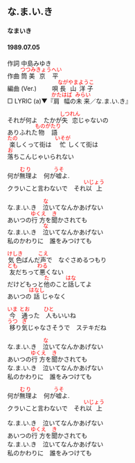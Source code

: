 <style type="text/css">
	ruby{
	    ruby-position: over;
	}
	ruby > rt{font-size: 12px;color:red;}
	p{font:16px;font-size: '楷体'}
</style>
## な.ま.い.き
#### なまいき
#### 1989.07.05


作詞     中島みゆき  
作曲      <ruby><rb>筒美</rb><rp>(</rp><rt>つつみ</rt><rp>)</rp></ruby><ruby><rb>京平</rb><rp>(</rp><rt>きょうへい</rt><rp>)</rp></ruby>  
編曲 (Ver.) 　　 
唄       <ruby><rb>長山</rb><rp>(</rp><rt>ながやま</rt><rp>)</rp></ruby><ruby><rb>洋子</rb><rp>(</rp><rt>ようこ</rt><rp>)</rp></ruby>   
□ LYRIC (a)▼『<ruby><rb>肩幅</rb><rp>(</rp><rt>かたはば</rt><rp>)</rp></ruby>の<ruby><rb>未来</rb><rp>(</rp><rt>みらい</rt><rp>)</rp></ruby>／な.ま.い.き』　　  
   
それが何よ　たかが<ruby><rb>失恋</rb><rp>(</rp><rt>しつれん</rt><rp>)</rp></ruby>じゃないの   
ありふれた<ruby><rb>物語</rb><rp>(</rp><rt>ものがたり</rt><rp>)</rp></ruby>   
<ruby><rb>楽</rb><rp>(</rp><rt>たの</rt><rp>)</rp></ruby>しくって街は　<ruby><rb>忙</rb><rp>(</rp><rt>いそが</rt><rp>)</rp></ruby>しくて街は   
<ruby><rb>落</rb><rp>(</rp><rt>お</rt><rp>)</rp></ruby>ちこんじゃいられない   
   
何が<ruby><rb>無理</rb><rp>(</rp><rt>むり</rt><rp>)</rp></ruby>よ　何が<ruby><rb>嘘</rb><rp>(</rp><rt>うそ</rt><rp>)</rp></ruby>よ.   
クラいこと言わないで　それ<ruby><rb>以上</rb><rp>(</rp><rt>いじょう</rt><rp>)</rp></ruby>   
   
な.ま.い.き　<ruby><rb>泣</rb><rp>(</rp><rt>な</rt><rp>)</rp></ruby>いてなんかあげない   
あいつの<ruby><rb>行方</rb><rp>(</rp><rt>ゆくえ</rt><rp>)</rp></ruby>を<ruby><rb>聞</rb><rp>(</rp><rt>き</rt><rp>)</rp></ruby>かされても   
な.ま.い.き　<ruby><rb>泣</rb><rp>(</rp><rt>な</rt><rp>)</rp></ruby>いてなんかあげない   
私のかわりに　誰をみつけても   
   
<ruby><rb>気色</rb><rp>(</rp><rt>けしき</rt><rp>)</rp></ruby>ばんだ<ruby><rb>声</rb><rp>(</rp><rt>こえ</rt><rp>)</rp></ruby>で　なぐさめるつもり   
<ruby><rb>友</rb><rp>(</rp><rt>とも</rt><rp>)</rp></ruby>だちって<ruby><rb>悪</rb><rp>(</rp><rt>わる</rt><rp>)</rp></ruby>くない   
だけどもっと<ruby><rb>他</rb><rp>(</rp><rt>た</rt><rp>)</rp></ruby>のこと<ruby><rb>話</rb><rp>(</rp><rt>はな</rt><rp>)</rp></ruby>してよ   
あいつの<ruby><rb>話</rb><rp>(</rp><rt>はなし</rt><rp>)</rp></ruby>じゃなく   
   
<ruby><rb>今</rb><rp>(</rp><rt>いま</rt><rp>)</rp></ruby>　<ruby><rb>通</rb><rp>(</rp><rt>とお</rt><rp>)</rp></ruby>った　<ruby><rb>人</rb><rp>(</rp><rt>ひと</rt><rp>)</rp></ruby>もいいね   
<ruby><rb>移</rb><rp>(</rp><rt>うつ</rt><rp>)</rp></ruby>り<ruby><rb>気</rb><rp>(</rp><rt>ぎ</rt><rp>)</rp></ruby>じゃなさそうで　ステキだね   
   
な.ま.い.き　<ruby><rb>泣</rb><rp>(</rp><rt>な</rt><rp>)</rp></ruby>いてなんかあげない   
あいつの<ruby><rb>行方</rb><rp>(</rp><rt>ゆくえ</rt><rp>)</rp></ruby>を<ruby><rb>聞</rb><rp>(</rp><rt>き</rt><rp>)</rp></ruby>かされても   
な.ま.い.き　泣いてなんかあげない   
私のかわりに　誰をみつけても   
   
何が<ruby><rb>無理</rb><rp>(</rp><rt>むり</rt><rp>)</rp></ruby>よ　何が<ruby><rb>嘘</rb><rp>(</rp><rt>うそ</rt><rp>)</rp></ruby>よ.   
クラいこと言わないで　それ<ruby><rb>以上</rb><rp>(</rp><rt>いじょう</rt><rp>)</rp></ruby>   
   
な.ま.い.き　泣いてなんかあげない   
あいつの<ruby><rb>行方</rb><rp>(</rp><rt>ゆくえ</rt><rp>)</rp></ruby>を<ruby><rb>聞</rb><rp>(</rp><rt>き</rt><rp>)</rp></ruby>かされても   
な.ま.い.き　泣いてなんかあげない   
私のかわりに　誰をみつけても   